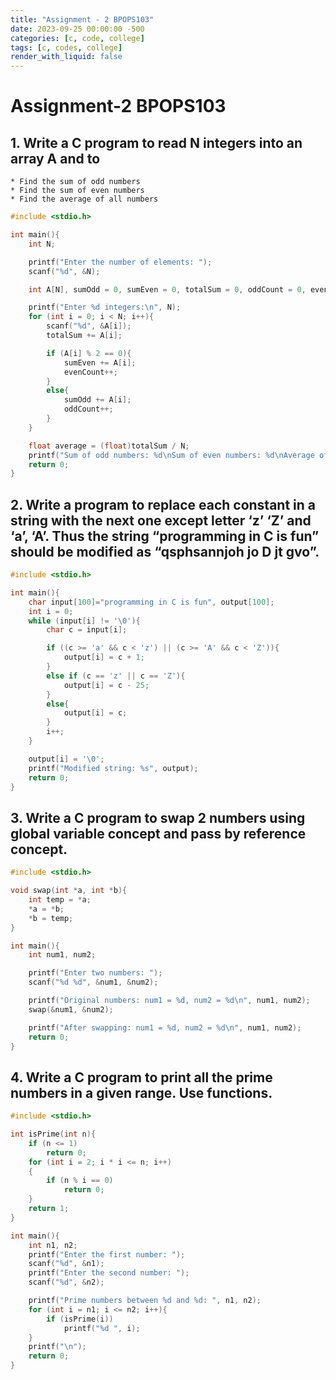 ```yaml
---
title: "Assignment - 2 BPOPS103"
date: 2023-09-25 00:00:00 -500
categories: [c, code, college]
tags: [c, codes, college]
render_with_liquid: false
---
```

# Assignment-2 BPOPS103

## 1.	Write a  C program to read N integers into an array A and to

    * Find the sum of odd numbers
    * Find the sum of even numbers
    * Find the average of all numbers

```c
#include <stdio.h>

int main(){
    int N;

    printf("Enter the number of elements: ");
    scanf("%d", &N);

    int A[N], sumOdd = 0, sumEven = 0, totalSum = 0, oddCount = 0, evenCount = 0;

    printf("Enter %d integers:\n", N);
    for (int i = 0; i < N; i++){
        scanf("%d", &A[i]);
        totalSum += A[i];

        if (A[i] % 2 == 0){
            sumEven += A[i];
            evenCount++;
        }
        else{
            sumOdd += A[i];
            oddCount++;
        }
    }

    float average = (float)totalSum / N;
    printf("Sum of odd numbers: %d\nSum of even numbers: %d\nAverage of all numbers: %.2f\n", sumOdd, sumEven, average);
    return 0;
}
```

## 2. Write a program to replace each constant in a string with the next one except letter ‘z’ ‘Z’ and ‘a’, ‘A’. Thus the string “programming in C is fun” should be modified as “qsphsannjoh jo D jt gvo”.

```c
#include <stdio.h>

int main(){
    char input[100]="programming in C is fun", output[100];
    int i = 0;
    while (input[i] != '\0'){
        char c = input[i];

        if ((c >= 'a' && c < 'z') || (c >= 'A' && c < 'Z')){
            output[i] = c + 1;
        }
        else if (c == 'z' || c == 'Z'){
            output[i] = c - 25;
        }
        else{
            output[i] = c;
        }
        i++;
    }

    output[i] = '\0';
    printf("Modified string: %s", output);
    return 0;
}
```

## 3. Write a C program to swap 2 numbers using global variable concept and pass by reference concept.

```c
#include <stdio.h>

void swap(int *a, int *b){
    int temp = *a;
    *a = *b;
    *b = temp;
}

int main(){
    int num1, num2;

    printf("Enter two numbers: ");
    scanf("%d %d", &num1, &num2);

    printf("Original numbers: num1 = %d, num2 = %d\n", num1, num2);
    swap(&num1, &num2);

    printf("After swapping: num1 = %d, num2 = %d\n", num1, num2);
    return 0;
}
```

## 4. Write a C program to print all the prime numbers in a given range. Use functions.

```c
#include <stdio.h>

int isPrime(int n){
    if (n <= 1)
        return 0;
    for (int i = 2; i * i <= n; i++)
    {
        if (n % i == 0)
            return 0;
    }
    return 1;
}

int main(){
    int n1, n2;
    printf("Enter the first number: ");
    scanf("%d", &n1);
    printf("Enter the second number: ");
    scanf("%d", &n2);

    printf("Prime numbers between %d and %d: ", n1, n2);
    for (int i = n1; i <= n2; i++){
        if (isPrime(i))
            printf("%d ", i);
    }
    printf("\n");
    return 0;
}
```
